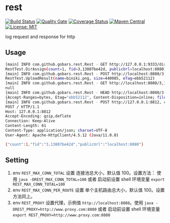 # rest

[![Build Status](https://travis-ci.org/gobars/rest.svg?branch=master)](https://travis-ci.org/gobars/rest)
[![Quality Gate](https://sonarcloud.io/api/project_badges/measure?project=com.github.gobars%3Arest&metric=alert_status)](https://sonarcloud.io/dashboard/index/com.github.gobars%3Arest)
[![Coverage Status](https://coveralls.io/repos/github/gobars/rest/badge.svg?branch=master)](https://coveralls.io/github/gobars/rest?branch=master)
[![Maven Central](https://maven-badges.herokuapp.com/maven-central/com.github.gobars/rest/badge.svg?style=flat-square)](https://maven-badges.herokuapp.com/maven-central/com.github.gobars/rest/)
[![License: MIT](https://img.shields.io/badge/License-MIT-yellow.svg)](https://opensource.org/licenses/MIT)

log request and response for http

## Usage

```bash
[main] INFO com.github.gobars.rest.Rest - GET http://127.0.0.1:9333/dir/assign, code:200
RestTest.DirAssign(count=1, fid=3,13807be42d, publicUrl=localhost:8080)
[main] INFO com.github.gobars.rest.Rest - POST http://localhost:8080/3,13807be42d, code:201
RestTest.UploadResult(name=biniki.png, size=440085, eTag=ebb52112)
[main] INFO com.github.gobars.rest.Rest - GET http://localhost:8080/3,13807be42d, code:200
null
[main] INFO com.github.gobars.rest.Rest - HEAD http://localhost:8080/3,13807be42d, code:200
{Accept-Ranges=bytes, Etag="ebb52112", Content-Disposition=inline; filename="biniki.png", Last-Modified=Thu, 10 Sep 2020 11:26:03 GMT, Content-Length=440085, Date=Thu, 10 Sep 2020 11:26:03 GMT, Content-Type=image/png}
[main] INFO com.github.gobars.rest.Rest - POST http://127.0.0.1:8812, code:200
POST / HTTP/1.1
Host: 127.0.0.1:8812
Accept-Encoding: gzip,deflate
Connection: Keep-Alive
Content-Length: 61
Content-Type: application/json; charset=UTF-8
User-Agent: Apache-HttpClient/4.5.12 (Java/11.0.8)

{"count":1,"fid":"3,13807be42d","publicUrl":"localhost:8080"}
```

## Setting

1. env `REST_MAX_CONN_TOTAL` 设置 连接池总大小，默认值 100。设置方法： 使用 `java -DREST_MAX_CONN_TOTAL=100` 或者 启动前设置 shell 环境变量 `export REST_MAX_CONN_TOTAL=100`
2. env `REST_MAX_CONN_PER_ROUTE` 设置 单个主机路由总大小，默认值 100。设置方法同上。
3. env `REST_PROXY` 设置代理，示例值 `http://localhost:8080`。使用 `java -DREST_PROXY=http://www.proxy.com:8080` 或者 启动前设置 shell 环境变量 `export REST_PROXY=http://www.proxy.com:8080`
